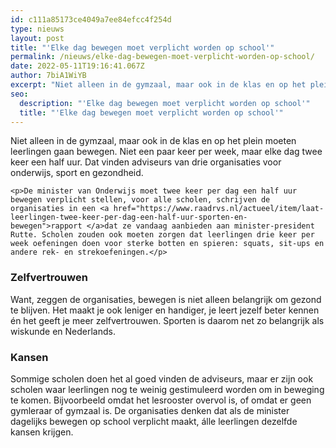 ```yaml
---
id: c111a85173ce4049a7ee84efcc4f254d
type: nieuws
layout: post
title: "'Elke dag bewegen moet verplicht worden op school'"
permalink: /nieuws/elke-dag-bewegen-moet-verplicht-worden-op-school/
date: 2022-05-11T19:16:41.067Z
author: 7biA1WiYB
excerpt: "Niet alleen in de gymzaal, maar ook in de klas en op het plein moeten leerlingen gaan bewegen. Niet een paar keer per week, maar elke dag twee keer een half uur. Dat vinden adviseurs van drie organisaties voor onderwijs, sport en gezondheid.  "
seo:
  description: "'Elke dag bewegen moet verplicht worden op school'"
  title: "'Elke dag bewegen moet verplicht worden op school'"
---
```

Niet alleen in de gymzaal, maar ook in de klas en op het plein moeten leerlingen gaan bewegen. Niet een paar keer per week, maar elke dag twee keer een half uur. Dat vinden adviseurs van drie organisaties voor onderwijs, sport en gezondheid.  

    <p>De minister van Onderwijs moet twee keer per dag een half uur bewegen verplicht stellen, voor alle scholen, schrijven de organisaties in een <a href="https://www.raadrvs.nl/actueel/item/laat-leerlingen-twee-keer-per-dag-een-half-uur-sporten-en-bewegen">rapport </a>dat ze vandaag aanbieden aan minister-president Rutte. Scholen zouden ook moeten zorgen dat leerlingen drie keer per week oefeningen doen voor sterke botten en spieren: squats, sit-ups en andere rek- en strekoefeningen.</p>
<h3>Zelfvertrouwen</h3>
<p>Want, zeggen de organisaties, bewegen is niet alleen belangrijk om gezond te blijven. Het maakt je ook leniger en handiger, je leert jezelf beter kennen én het geeft je meer zelfvertrouwen. Sporten is daarom net zo belangrijk als wiskunde en Nederlands.</p>
<h3>Kansen</h3>
<p>Sommige scholen doen het al goed vinden de adviseurs, maar er zijn ook scholen waar leerlingen nog te weinig gestimuleerd worden om in beweging te komen. Bijvoorbeeld omdat het lesrooster overvol is, of omdat er geen gymleraar of gymzaal is. De organisaties denken dat als de minister dagelijks bewegen op school verplicht maakt, álle leerlingen dezelfde kansen krijgen.</p>  
